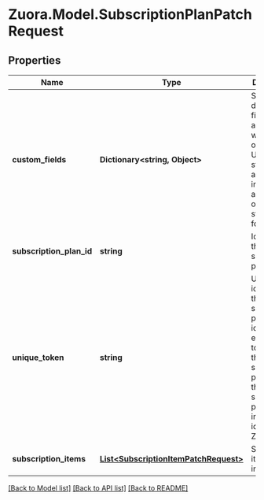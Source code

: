 
# Zuora.Model.SubscriptionPlanPatchRequest

## Properties

Name | Type | Description | Notes
------------ | ------------- | ------------- | -------------
**custom_fields** | **Dictionary&lt;string, Object&gt;** | Set of user-defined fields associated with this object. Useful for storing additional information about the object in a structured format. | [optional] 
**subscription_plan_id** | **string** | Identifier of the subscription plan. | [optional] 
**unique_token** | **string** | Unique identifier for the subscription plan. This identifier enables you to refer to the subscription plan before the subscription plan has an internal identifier in Zuora. | [optional] 
**subscription_items** | [**List&lt;SubscriptionItemPatchRequest&gt;**](SubscriptionItemPatchRequest.md) | Subscription item information. | [optional] 

[[Back to Model list]](../README.md#documentation-for-models)
[[Back to API list]](../README.md#documentation-for-api-endpoints)
[[Back to README]](../README.md)

